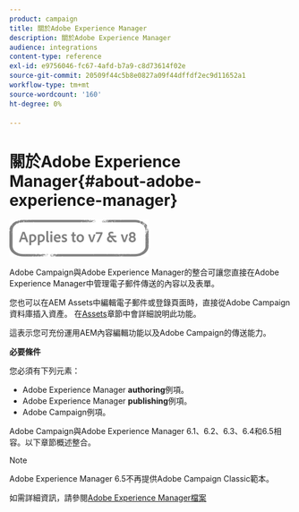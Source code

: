 ```yaml
---
product: campaign
title: 關於Adobe Experience Manager
description: 關於Adobe Experience Manager
audience: integrations
content-type: reference
exl-id: e9756046-fc67-4afd-b7a9-c8d73614f02e
source-git-commit: 20509f44c5b8e0827a09f44dffdf2ec9d11652a1
workflow-type: tm+mt
source-wordcount: '160'
ht-degree: 0%

---
```


# 關於Adobe Experience Manager{#about-adobe-experience-manager}

![](../../assets/common.svg)

Adobe Campaign與Adobe Experience Manager的整合可讓您直接在Adobe Experience Manager中管理電子郵件傳送的內容以及表單。

您也可以在AEM Assets中編輯電子郵件或登錄頁面時，直接從Adobe Campaign資料庫插入資產。 在[Assets](../../integrations/using/sharing-assets-with-adobe-experience-cloud.md)章節中會詳細說明此功能。

這表示您可充份運用AEM內容編輯功能以及Adobe Campaign的傳送能力。

**必要條件**

您必須有下列元素：

* Adobe Experience Manager **authoring**&#x200B;例項。
* Adobe Experience Manager **publishing**&#x200B;例項。
* Adobe Campaign例項。

Adobe Campaign與Adobe Experience Manager 6.1、6.2、6.3、6.4和6.5相容。以下章節概述整合。

>[!NOTE]
>
>Adobe Experience Manager 6.5不再提供Adobe Campaign Classic範本。

如需詳細資訊，請參閱[Adobe Experience Manager檔案](https://experienceleague.adobe.com/docs/experience-manager-65/classic-ui/campaign/classic-personalization-ac-campaign.html)
